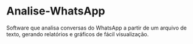 # Analise-WhatsApp
Software que analisa conversas do WhatsApp a partir de um arquivo de texto, gerando relatórios e gráficos de fácil visualização.
